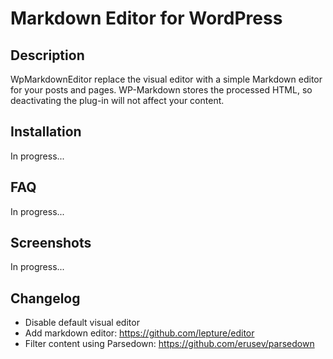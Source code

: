 # Markdown Editor for WordPress

## Description ##
WpMarkdownEditor replace the visual editor with a simple Markdown editor for your posts and pages.
WP-Markdown stores the processed HTML, so deactivating the plug-in will not affect your content.

## Installation ##
In progress...

## FAQ ##
In progress...

## Screenshots ##
In progress...

## Changelog ##
* Disable default visual editor
* Add markdown editor: https://github.com/lepture/editor
* Filter content using Parsedown: https://github.com/erusev/parsedown